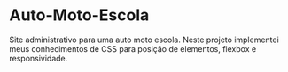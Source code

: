 # Auto-Moto-Escola
Site administrativo para uma auto moto escola. Neste projeto implementei meus conhecimentos de CSS para posição de elementos, flexbox e responsividade.
